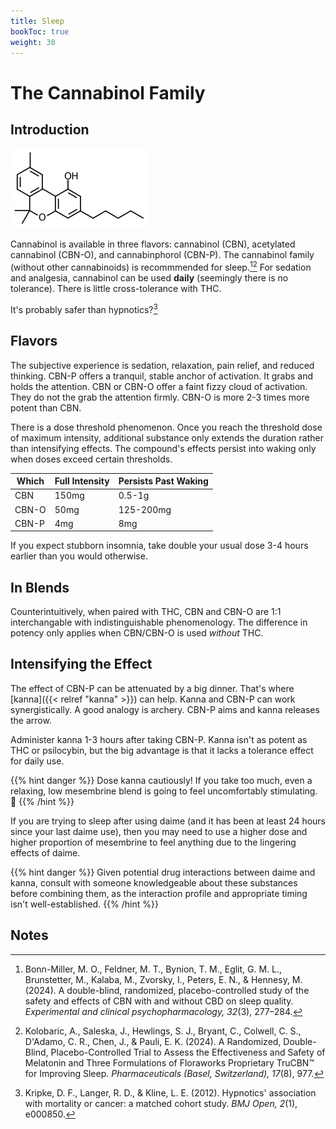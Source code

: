 ```yaml
---
title: Sleep
bookToc: true
weight: 30
---
```


# The Cannabinol Family

## Introduction

[![CBN](cannabinol.webp)](https://en.wikipedia.org/wiki/Cannabinol)

Cannabinol is available in three flavors: cannabinol (CBN), acetylated cannabinol (CBN-O), and cannabinphorol (CBN-P).
The cannabinol family (without other cannabinoids) is recommmended for sleep.[^bonn-miller2024][^kolobaric2024]
For sedation and analgesia, cannabinol can be used **daily** (seemingly there is no tolerance).
There is little cross-tolerance with THC.

It's probably safer than hypnotics?[^kripke2012]

## Flavors

The subjective experience is sedation, relaxation, pain relief, and reduced thinking. CBN-P offers a tranquil, stable anchor of activation. It grabs and holds the attention. CBN or CBN-O offer a faint fizzy cloud of activation. They do not the grab the attention firmly. CBN-O is more 2-3 times more potent than CBN.

There is a dose threshold phenomenon. Once you reach the threshold dose of maximum intensity, additional substance only extends the duration rather than intensifying effects. The compound's effects persist into waking only when doses exceed certain thresholds.

| Which | Full Intensity | Persists Past Waking |
| ----- | -------------- | ----------------  |
| CBN | 150mg | 0.5-1g |
| CBN-O | 50mg | 125-200mg |
| CBN-P | 4mg | 8mg |

If you expect stubborn insomnia, take double your usual dose 3-4 hours earlier than you would otherwise.

## In Blends

Counterintuitively, when paired with THC, CBN and CBN-O are 1:1 interchangable with indistinguishable phenomenology.
The difference in potency only applies when CBN/CBN-O is used *without* THC.

## Intensifying the Effect

The effect of CBN-P can be attenuated by a big dinner. That's where [kanna]({{< relref "kanna" >}}) can help. Kanna and CBN-P can work synergistically. A good analogy is archery. CBN-P aims and kanna releases the arrow.

Administer kanna 1-3 hours after taking CBN-P. Kanna isn't as potent as THC or psilocybin, but the big advantage is that it lacks a tolerance effect for daily use.

{{% hint danger %}}
Dose kanna cautiously! If you take too much, even a relaxing, low mesembrine blend is going to feel uncomfortably stimulating. 🤦
{{% /hint %}}

If you are trying to sleep after using daime (and it has been at least 24 hours since your last daime use), then you may need to use a higher dose and higher proportion of mesembrine to feel anything due to the lingering effects of daime.

{{% hint danger %}}
Given potential drug interactions between daime and kanna, consult with someone knowledgeable about these substances before combining them, as the interaction profile and appropriate timing isn't well-established.
{{% /hint %}}

## Notes

[^bonn-miller2024]: Bonn-Miller, M. O., Feldner, M. T., Bynion, T. M., Eglit, G. M. L., Brunstetter, M., Kalaba, M., Zvorsky, I., Peters, E. N., & Hennesy, M. (2024). A double-blind, randomized, placebo-controlled study of the safety and effects of CBN with and without CBD on sleep quality. *Experimental and clinical psychopharmacology, 32*(3), 277–284.

[^kolobaric2024]: Kolobaric, A., Saleska, J., Hewlings, S. J., Bryant, C., Colwell, C. S., D'Adamo, C. R., Chen, J., & Pauli, E. K. (2024). A Randomized, Double-Blind, Placebo-Controlled Trial to Assess the Effectiveness and Safety of Melatonin and Three Formulations of Floraworks Proprietary TruCBN™ for Improving Sleep. *Pharmaceuticals (Basel, Switzerland), 17*(8), 977.

[^kripke2012]: Kripke, D. F., Langer, R. D., & Kline, L. E. (2012). Hypnotics' association with mortality or cancer: a matched cohort study. *BMJ Open, 2*(1), e000850.
